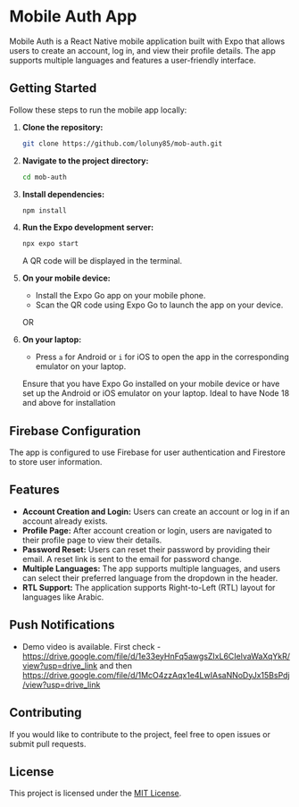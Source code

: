 # Mobile Auth App

Mobile Auth is a React Native mobile application built with Expo that allows users to create an account, log in, and view their profile details. The app supports multiple languages and features a user-friendly interface.

## Getting Started

Follow these steps to run the mobile app locally:

1. **Clone the repository:**

    ```bash
    git clone https://github.com/loluny85/mob-auth.git
    ```

2. **Navigate to the project directory:**

    ```bash
    cd mob-auth
    ```

3. **Install dependencies:**

    ```bash
    npm install
    ```

4. **Run the Expo development server:**

    ```bash
    npx expo start
    ```

    A QR code will be displayed in the terminal.

5. **On your mobile device:**
    - Install the Expo Go app on your mobile phone.
    - Scan the QR code using Expo Go to launch the app on your device.

    OR

6. **On your laptop:**
    - Press `a` for Android or `i` for iOS to open the app in the corresponding emulator on your laptop.

    Ensure that you have Expo Go installed on your mobile device or have set up the Android or iOS emulator on your laptop.
    Ideal to have Node 18 and above for installation

## Firebase Configuration

The app is configured to use Firebase for user authentication and Firestore to store user information. 

## Features

- **Account Creation and Login:** Users can create an account or log in if an account already exists.
- **Profile Page:** After account creation or login, users are navigated to their profile page to view their details.
- **Password Reset:** Users can reset their password by providing their email. A reset link is sent to the email for password change.
- **Multiple Languages:** The app supports multiple languages, and users can select their preferred language from the dropdown in the header.
- **RTL Support:** The application supports Right-to-Left (RTL) layout for languages like Arabic.

## Push Notifications
- Demo video is available. First check - https://drive.google.com/file/d/1e33eyHnFq5awgsZIxL6CIelvaWaXqYkR/view?usp=drive_link and then https://drive.google.com/file/d/1McO4zzAqx1e4LwIAsaNNoDyJx15BsPdj/view?usp=drive_link

## Contributing

If you would like to contribute to the project, feel free to open issues or submit pull requests.

## License

This project is licensed under the [MIT License](LICENSE).
